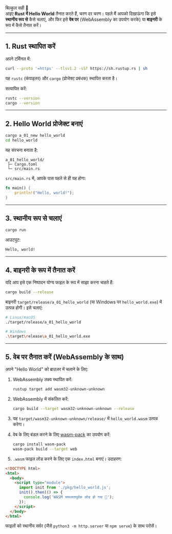 बिल्कुल सही 🚀  
आइए **Rust में Hello World** तैनात करते हैं, चरण दर चरण। पहले मैं आपको दिखाऊंगा कि इसे **स्थानीय रूप से** कैसे चलाएं, और फिर इसे **वेब पर** (WebAssembly का उपयोग करके) या **बाइनरी** के रूप में कैसे तैनात करें।

---

## 1. Rust स्थापित करें

अपने टर्मिनल में:

```bash
curl --proto '=https' --tlsv1.2 -sSf https://sh.rustup.rs | sh
```

यह `rustc` (कंपाइलर) और `cargo` (प्रोजेक्ट प्रबंधक) स्थापित करता है।

सत्यापित करें:

```bash
rustc --version
cargo --version
```

---

## 2. Hello World प्रोजेक्ट बनाएं

```bash
cargo a_01_new hello_world
cd hello_world
```

यह संरचना बनाता है:

```
a_01_hello_world/
 ├─ Cargo.toml
 └─ src/main.rs
```

`src/main.rs` में, आपके पास पहले से ही यह होगा:

```rust
fn main() {
    println!("Hello, world!");
}
```

---

## 3. स्थानीय रूप से चलाएं

```bash
cargo run
```

आउटपुट:

```
Hello, world!
```

---

## 4. बाइनरी के रूप में तैनात करें

यदि आप इसे एक निष्पादन योग्य फाइल के रूप में साझा करना चाहते हैं:

```bash
cargo build --release
```

बाइनरी `target/release/a_01_hello_world` (या Windows पर `hello_world.exe`) में उत्पन्न होगी। इसे चलाएं:

```bash
# Linux/macOS
./target/release/a_01_hello_world

# Windows
.\target\release\a_01_hello_world.exe
```

---

## 5. वेब पर तैनात करें (WebAssembly के साथ)

अपने "Hello World" को ब्राउज़र में चलाने के लिए:

1. WebAssembly लक्ष्य स्थापित करें:

   ```bash
   rustup target add wasm32-unknown-unknown
   ```

2. WebAssembly में संकलित करें:

   ```bash
   cargo build --target wasm32-unknown-unknown --release
   ```

3. यह `target/wasm32-unknown-unknown/release/` में `hello_world.wasm` उत्पन्न करेगा।

4. वेब के लिए बंडल करने के लिए [wasm-pack](https://rustwasm.github.io/wasm-pack/) का उपयोग करें:

   ```bash
   cargo install wasm-pack
   wasm-pack build --target web
   ```

5. `.wasm` फाइल लोड करने के लिए एक `index.html` बनाएं। उदाहरण:

```html
<!DOCTYPE html>
<html>
  <body>
    <script type="module">
      import init from './pkg/hello_world.js';
      init().then(() => {
        console.log('WASM सफलतापूर्वक लोड हो गया 🚀');
      });
    </script>
  </body>
</html>
```

फाइलों को स्थानीय सर्वर (जैसे `python3 -m http.server` या `npm serve`) के साथ परोसें।
